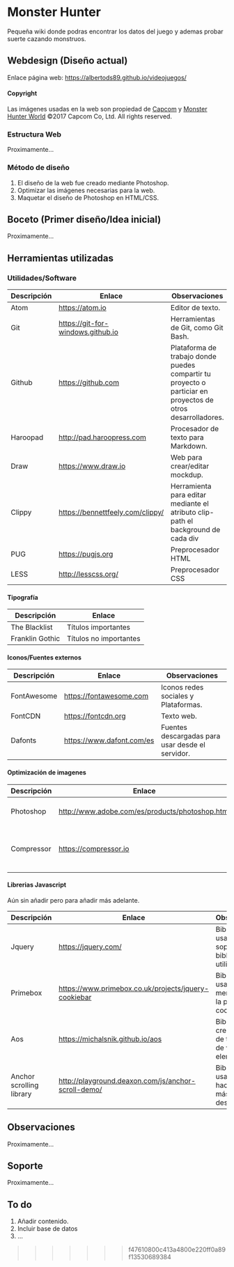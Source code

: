 # Monster Hunter
Pequeña wiki donde podras encontrar los datos del juego y ademas probar suerte cazando monstruos.

## Webdesign (Diseño actual)

Enlace página web: https://albertods89.github.io/videojuegos/


#### Copyright
Las imágenes usadas en la web son propiedad de [Capcom](http://www.capcom.com/) y [Monster Hunter World](http://www.monsterhunterworld.com/) ©2017 Capcom Co, Ltd. All rights reserved.

### Estructura Web

Proximamente...

### Método de diseño

1. El diseño de la web fue creado mediante Photoshop.
2. Optimizar las imágenes necesarias para la web.
3. Maquetar el diseño de Photoshop en HTML/CSS.

## Boceto (Primer diseño/Idea inicial)

Proximamente...

## Herramientas utilizadas

### Utilidades/Software
| Descripción | Enlace | Observaciones |
|--------|--------|--------|
|  Atom | https://atom.io |Editor de texto.|
|  Git | https://git-for-windows.github.io  |  Herramientas de Git, como Git Bash. |
| Github | https://github.com | Plataforma de trabajo donde puedes compartir tu proyecto o particiar en proyectos de otros desarrolladores. |
|  Haroopad | http://pad.haroopress.com  |  Procesador de texto para Markdown. |
|  Draw | https://www.draw.io  |  Web para crear/editar mockdup. |
| Clippy | https://bennettfeely.com/clippy/ | Herramienta para editar mediante el atributo clip-path el background de cada div|
|  PUG | https://pugjs.org | Preprocesador HTML|
|  LESS | http://lesscss.org/ | Preprocesador CSS|

#### Tipografía
| Descripción | Enlace |
|--------|--------|
| The Blacklist  | Títulos importantes  |
| Franklin Gothic  | Títulos no importantes |

#### Iconos/Fuentes externos
| Descripción | Enlace | Observaciones |
|--------|--------|--------|
| FontAwesome | https://fontawesome.com | Iconos redes sociales y Plataformas. |
| FontCDN | https://fontcdn.org  | Texto web. |
| Dafonts | https://www.dafont.com/es | Fuentes descargadas para usar desde el servidor. |

#### Optimización de imagenes
| Descripción | Enlace | Observaciones |
|--------|--------|--------|
| Photoshop | http://www.adobe.com/es/products/photoshop.html | Editar y optimizar imagenes. |
| Compressor | https://compressor.io | Web para disminuir el peso (tamaño del archivo) de imagenes. |

#### Librerias Javascript

Aún sin añadir pero para añadir más adelante.

| Descripción | Enlace | Observaciones |
|--------|--------|--------|
| Jquery | https://jquery.com/ | Biblioteca usada para dar soporte a otras bibliotecas utilizadas|
| Primebox | https://www.primebox.co.uk/projects/jquery-cookiebar | Biblioteca usada para el mensaje sobre la política de cookies |
| Aos | https://michalsnik.github.io/aos | Biblioteca para crear efectos de transición de varios elementos |
| Anchor scrolling library | http://playground.deaxon.com/js/anchor-scroll-demo/ | Biblioteca usada para hacer un scroll más fluido desde el menu |

## Observaciones

Proximamente...

## Soporte

Proximamente...


## To do

1. Añadir contenido.
2. Incluir base de datos
3. ...
>>>>>>> f47610800c413a4800e220ff0a89f13530689384
